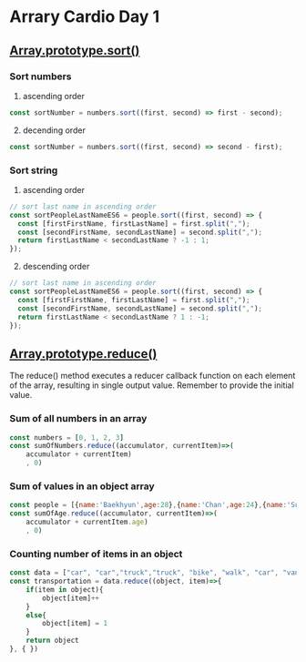 # Arrary Cardio Day 1

## [Array.prototype.sort()](https://developer.mozilla.org/zh-CN/docs/Web/JavaScript/Reference/Global_Objects/Array/sort)

### Sort numbers

1. ascending order

```javascript
const sortNumber = numbers.sort((first, second) => first - second);
```

2. decending order

```javascript
const sortNumber = numbers.sort((first, second) => second - first);
```

### Sort string

1. ascending order

```javascript
// sort last name in ascending order
const sortPeopleLastNameES6 = people.sort((first, second) => {
  const [firstFirstName, firstLastName] = first.split(",");
  const [secondFirstName, secondLastName] = second.split(",");
  return firstLastName < secondLastName ? -1 : 1;
});
```

2. descending order

```javascript
// sort last name in ascending order
const sortPeopleLastNameES6 = people.sort((first, second) => {
  const [firstFirstName, firstLastName] = first.split(",");
  const [secondFirstName, secondLastName] = second.split(",");
  return firstLastName < secondLastName ? 1 : -1;
});
```

## [Array.prototype.reduce()](https://developer.mozilla.org/zh-CN/docs/Web/JavaScript/Reference/Global_Objects/Array/Reduce)

The reduce() method executes a reducer callback function on each element of the array, resulting in single output value.
Remember to provide the initial value.

### Sum of all numbers in an array

```javascript
const numbers = [0, 1, 2, 3]
const sumOfNumbers.reduce((accumulator, currentItem)=>(
    accumulator + currentItem)
    , 0)
```

### Sum of values in an object array

```javascript
const people = [{name:'Baekhyun',age:28},{name:'Chan',age:24},{name:'Subin',age:21} ]
const sumOfAge.reduce((accumulator, currentItem)=>(
    accumulator + currentItem.age)
    , 0)
```

### Counting number of items in an object

```javascript
const data = ["car", "car","truck","truck", "bike", "walk", "car", "van", "bike", "walk", "car", "van", "car", "truck",];
const transportation = data.reduce((object, item)=>{
    if(item in object){
        object[item]++
    }
    else{
        object[item] = 1
    }
    return object
}, { })
```
